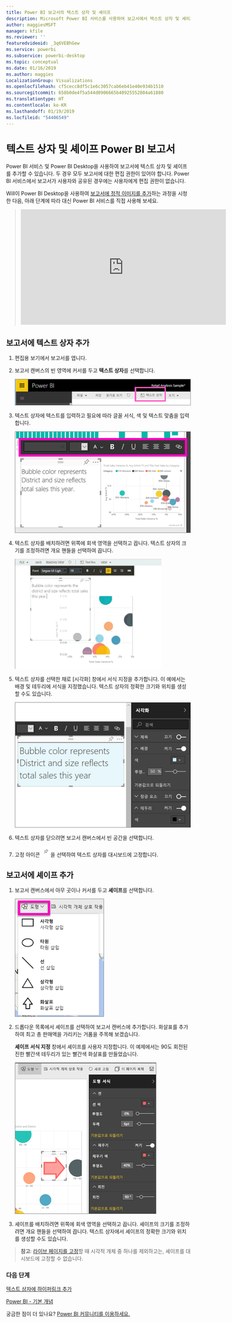 ```yaml
---
title: Power BI 보고서의 텍스트 상자 및 셰이프
description: Microsoft Power BI 서비스를 사용하여 보고서에서 텍스트 상자 및 셰이프를 추가하고 만드는 방법에 대한 설명서입니다.
author: maggiesMSFT
manager: kfile
ms.reviewer: ''
featuredvideoid: _3q6VEBhGew
ms.service: powerbi
ms.subservice: powerbi-desktop
ms.topic: conceptual
ms.date: 01/16/2019
ms.author: maggies
LocalizationGroup: Visualizations
ms.openlocfilehash: cf5cecc8df5c1e6c3057cab6eb41e40e934b1510
ms.sourcegitcommit: 658b0de4f5a544d0906665b40925552804a61880
ms.translationtype: HT
ms.contentlocale: ko-KR
ms.lasthandoff: 01/19/2019
ms.locfileid: "54406549"
---
```

# <a name="text-boxes-and-shapes-power-bi-reports"></a>텍스트 상자 및 셰이프 Power BI 보고서
Power BI 서비스 및 Power BI Desktop을 사용하여 보고서에 텍스트 상자 및 셰이프를 추가할 수 있습니다. 두 경우 모두 보고서에 대한 편집 권한이 있어야 합니다. Power BI 서비스에서 보고서가 사용자와 공유된 경우에는 사용자에게 편집 권한이 없습니다. 

Will이 Power BI Desktop을 사용하여 [보고서에 정적 이미지를 추가](guided-learning/visualizations.yml?tutorial-step=11)하는 과정을 시청한 다음, 아래 단계에 따라 대신 Power BI 서비스를 직접 사용해 보세요.
> 
> <iframe width="560" height="315" src="https://www.youtube.com/embed/_3q6VEBhGew" frameborder="0" allowfullscreen></iframe>
> 

## <a name="add-a-text-box-to-a-report"></a>보고서에 텍스트 상자 추가
1. 편집용 보기에서 보고서를 엽니다.

2. 보고서 캔버스의 빈 영역에 커서를 두고 **텍스트 상자**를 선택합니다.
   
   ![](media/power-bi-reports-add-text-and-shapes/pbi_textbox.png)
2. 텍스트 상자에 텍스트를 입력하고 필요에 따라 글꼴 서식, 색 및 텍스트 맞춤을 입력합니다. 
   
   ![](media/power-bi-reports-add-text-and-shapes/pbi_textbox2new.png)
3. 텍스트 상자를 배치하려면 위쪽에 회색 영역을 선택하고 끕니다. 텍스트 상자의 크기를 조정하려면 개요 핸들을 선택하여 끕니다. 
   
   ![](media/power-bi-reports-add-text-and-shapes/textboxsmaller.gif)

4. 텍스트 상자를 선택한 채로 [시각화] 창에서 서식 지정을 추가합니다. 이 예에서는 배경 및 테두리에 서식을 지정했습니다. 텍스트 상자의 정확한 크기와 위치를 생성할 수도 있습니다.  

   ![](media/power-bi-reports-add-text-and-shapes/power-bi-borders.png)

5. 텍스트 상자를 닫으려면 보고서 캔버스에서 빈 공간을 선택합니다. 

5. 고정 아이콘 ![](media/power-bi-reports-add-text-and-shapes/pbi_pintile.png)을 선택하여 텍스트 상자를 대시보드에 고정합니다. 

## <a name="add-a-shape-to-a-report"></a>보고서에 셰이프 추가
1. 보고서 캔버스에서 아무 곳이나 커서를 두고 **셰이프**를 선택합니다.
   
   ![](media/power-bi-reports-add-text-and-shapes/power-bi-shapes.png)
2. 드롭다운 목록에서 셰이프를 선택하여 보고서 캔버스에 추가합니다. 화살표를 추가하여 최고 총 판매액을 가리키는 거품을 주목해 보겠습니다. 
   
   **셰이프 서식 지정** 창에서 셰이프를 사용자 지정합니다. 이 예제에서는 90도 회전된 진한 빨간색 테두리가 있는 빨간색 화살표를 만들었습니다.
   
   ![](media/power-bi-reports-add-text-and-shapes/power-bi-arrrow.png)
3. 셰이프를 배치하려면 위쪽에 회색 영역을 선택하고 끕니다. 셰이프의 크기를 조정하려면 개요 핸들을 선택하여 끕니다. 텍스트 상자에서 셰이프의 정확한 크기와 위치를 생성할 수도 있습니다.

> **참고**: [라이브 페이지를 고정](service-dashboard-pin-live-tile-from-report.md)할 때 시각적 개체 중 하나를 제외하고는, 셰이프를 대시보드에 고정할 수 없습니다. 
> 
> 

### <a name="next-steps"></a>다음 단계
[텍스트 상자에 하이퍼링크 추가](service-add-hyperlink-to-text-box.md)

[Power BI - 기본 개념](consumer/end-user-basic-concepts.md)

궁금한 점이 더 있나요? [Power BI 커뮤니티를 이용하세요.](http://community.powerbi.com/)
